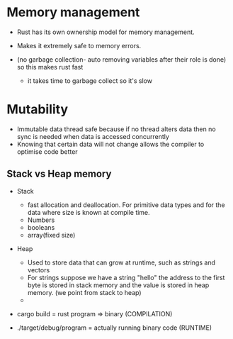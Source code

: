 # Memory management

- Rust has its own ownership model for memory management.
- Makes it extremely safe to memory errors.

- (no garbage collection- auto removing variables after their role is done) so this makes rust fast
  - it takes time to garbage collect so it's slow

# Mutability

- Immutable data thread safe because if no thread alters data then no sync is needed when data is accessed concurrently
- Knowing that certain data will not change allows the compiler to optimise code better

## Stack vs Heap memory

- Stack

  - fast allocation and deallocation. For primitive data types and for the data where size is known at compile time.
  - Numbers
  - booleans
  - array(fixed size)

- Heap

  - Used to store data that can grow at runtime, such as strings and vectors
  - For strings suppose we have a string "hello" the address to the first byte is stored in stack memory and the value is stored in heap memory. (we point from stack to heap)
  -

- cargo build = rust program => binary (COMPILATION)
- ./target/debug/program = actually running binary code (RUNTIME)
